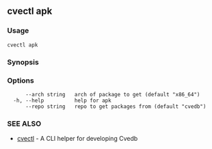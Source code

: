 ## cvectl apk



### Usage

```
cvectl apk
```

### Synopsis



### Options

```
      --arch string   arch of package to get (default "x86_64")
  -h, --help          help for apk
      --repo string   repo to get packages from (default "cvedb")
```

### SEE ALSO

* [cvectl](cvectl.md)	 - A CLI helper for developing Cvedb

